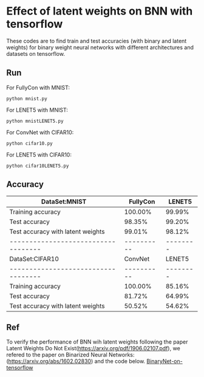 # Effect of latent weights on BNN with tensorflow
These codes are to find train and test accuracies (with binary and latent weights) for binary weight neural networks with different architectures and datasets on tensorflow.

## Run
For FullyCon with MNIST:
```
python mnist.py
``` 
For LENET5 with MNIST:
```
python mnistLENET5.py
```
For ConvNet with CIFAR10:
```
python cifar10.py

```
For LENET5 with CIFAR10:
```
python cifar10LENET5.py

```
## Accuracy
| DataSet:MNIST                     | FullyCon | LENET5 |
|-----------------------------------|----------|--------|
| Training accuracy                 |  100.00% | 99.99% |
| Test accuracy                     |  98.35%  | 99.20% |
| Test accuracy with latent weights |  99.01%  | 98.12% |
|-----------------------------------|----------|--------|
| DataSet:CIFAR10                   | ConvNet  | LENET5 |
|-----------------------------------|----------|--------|
| Training accuracy                 |  100.00% | 85.16% |
| Test accuracy                     |  81.72%  | 64.99% |
| Test accuracy with latent weights |  50.52%  | 54.62% |




## Ref
To verify the performance of BNN wih latent weights following the paper Latent Weights Do Not Exist(https://arxiv.org/pdf/1906.02107.pdf), we refered to the paper on Binarized Neural Networks:(https://arxiv.org/abs/1602.02830) and the code below.
[BinaryNet-on-tensorflow](https://github.com/uranusx86/BinaryNet-on-tensorflow)